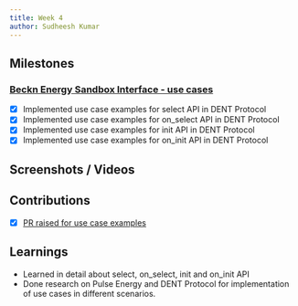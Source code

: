 ```yaml
---
title: Week 4
author: Sudheesh Kumar
---
```


## Milestones
### [Beckn Energy Sandbox Interface - use cases](https://github.com/beckn/DENT-Protocol/issues/7)
- [x] Implemented use case examples for select API in DENT Protocol
- [x] Implemented use case examples for on_select API in DENT Protocol
- [x] Implemented use case examples for init API in DENT Protocol
- [x] Implemented use case examples for on_init API in DENT Protocol

## Screenshots / Videos 

## Contributions
- [x] [PR raised for use case examples](https://github.com/shenoyninad/DENT-Protocol/pull/1)

## Learnings
- Learned in detail about select, on_select, init and on_init API
- Done research on Pulse Energy and DENT Protocol for implementation of use cases in different scenarios.
